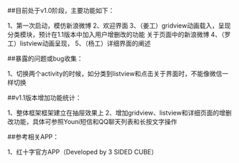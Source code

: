 ##目前处于v1.0阶段，主要功能如下：

  1、第一次启动，模仿新浪微博
  2、欢迎界面
  3、（姜工）gridview动画载入，呈现分类模块，预计在1.1版本中加入用户增删改的功能
      关于页面中的新浪微博
  4、（罗工）listview动画呈现，
  5、（杨工）详细界面的阐述

##暴露的问题或bug收集：

  1、切换两个activity的时候，如分类到listview和点击关于界面时，不能像微信一样切换


##v1.1版本增加功能统计：

  1、整体框架框架建立在抽屉效果上
  2、增加gridview、listview和详细页面的增删改功能，具体可参照Youni短信和QQ聊天列表和长按文字操作

##参考相关APP：

  1、红十字官方APP（Developed by 3 SIDED CUBE）
